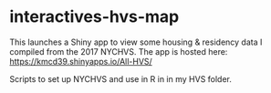 # interactives-hvs-map

This launches a Shiny app to view some housing & residency data I compiled from the 2017 NYCHVS.
The app is hosted here: https://kmcd39.shinyapps.io/All-HVS/

Scripts to set up NYCHVS and use in R in in my HVS folder.
